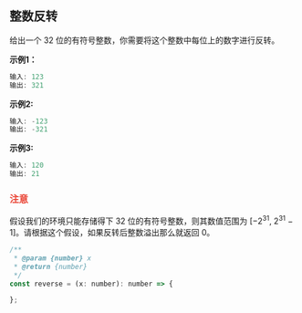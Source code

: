## 整数反转

给出一个 32 位的有符号整数，你需要将这个整数中每位上的数字进行反转。



**示例1：**

```javascript
输入: 123
输出: 321
```



**示例2:**

```javascript
输入: -123
输出: -321
```



**示例3:**

```javascript
输入: 120
输出: 21
```



### <font color=#EA4435>注意</font>

假设我们的环境只能存储得下 32 位的有符号整数，则其数值范围为 [−2<sup>31</sup>,  2<sup>31</sup> − 1]。请根据这个假设，如果反转后整数溢出那么就返回 0。




```javascript
/**
 * @param {number} x
 * @return {number}
 */
const reverse = (x: number): number => {

};
```
